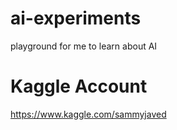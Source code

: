 # ai-experiments
playground for me to learn about AI

# Kaggle Account
https://www.kaggle.com/sammyjaved
